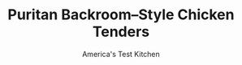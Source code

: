 ---
layout: ../../layouts/MarkdownPostLayout.astro
title: Puritan Backroom–Style Chicken Tenders
author: America's Test Kitchen
pubDate: 2023-03-15
description: "If theyre good enough for presidents, we figure theyre good enough for us."
image_url: https://res.cloudinary.com/hksqkdlah/image/upload/ar_1:1,c_fill,dpr_2.0,f_auto,fl_lossy.progressive.strip_profile,g_faces:auto,q_auto:low,w_344/40165_sfs-puritan-chicken-tenders-cover-56
tags: ["Main Courses","Chicken"]
calories: 
protein: 
carbohydrates: 
fats: 
fiber: 
ingredients: ["1 cup, water","1/2 cup duck, sauce",", Salt and pepper","2 pounds, chicken tenderloins, trimmed","1 3/4 cups, all-purpose flour","1/4 cup, cornstarch","2 teaspoons, baking powder","1 1/2 teaspoons, garlic powder","1/4 teaspoon, cayenne pepper","3 quarts, peanut or vegetable oil"]
serves: 4
time: "45 minutes, plus 1 hour marinating"
instructions: ["Whisk water, duck sauce, and 1 tablespoon salt in bowl until salt is dissolved. Add chicken to marinade, cover, and refrigerate for at least 1 hour or overnight.","Whisk flour, cornstarch, baking powder, garlic powder, cayenne, 1½ teaspoons pepper, and 1 teaspoon salt together in large bowl. Set wire rack in rimmed baking sheet. Remove half of chicken from marinade, add to flour mixture, and toss to coat, pressing to adhere. Transfer chicken to prepared rack. Repeat with remaining chicken and remaining flour mixture. Refrigerate for at least 1 hour or up to 2 hours.","Line large plate with triple layer of paper towels. Add oil to large Dutch oven until it measures about 2 inches deep and heat over medium-high heat to 350 degrees. Add half of chicken to hot oil and fry until deep golden brown and registering 160 degrees, about 4 minutes, stirring occasionally. Transfer chicken to prepared plate. Season with salt and pepper to taste. Return oil to 350 degrees and repeat with remaining chicken. Serve."]
nutrition: undefined
notes: "For the best results, we prefer to let the chicken marinate overnight, but just 1 hour works if you are short on time. Plan ahead: The chicken needs to chill for at least 1 hour after coating. Use a Dutch oven with at least a 6-quart capacity. Serve the tenders with one of our dipping sauces."
---